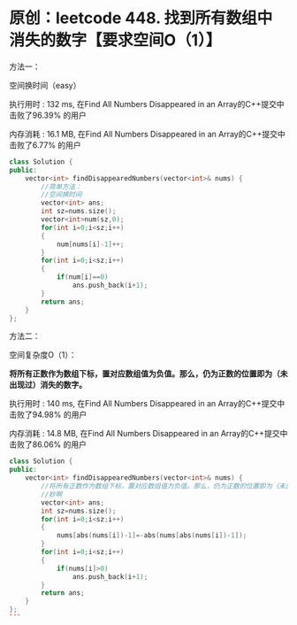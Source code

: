 # 原创：leetcode 448. 找到所有数组中消失的数字【要求空间O（1）】

方法一：

空间换时间（easy）

执行用时 : 132 ms, 在Find All Numbers Disappeared in an Array的C++提交中击败了96.39% 的用户

内存消耗 : 16.1 MB, 在Find All Numbers Disappeared in an Array的C++提交中击败了6.77% 的用户

```c++
class Solution {
public:
    vector<int> findDisappearedNumbers(vector<int>& nums) {
        //简单方法：
        //空间换时间
        vector<int> ans;
        int sz=nums.size();
        vector<int>num(sz,0);
        for(int i=0;i<sz;i++)
        {
            num[nums[i]-1]++;
        }
        for(int i=0;i<sz;i++)
        {
            if(num[i]==0)
                ans.push_back(i+1);
        }
        return ans;
    }
};
```

方法二：

空间复杂度O（1）：

**将所有正数作为数组下标，置对应数组值为负值。那么，仍为正数的位置即为（未出现过）消失的数字。**

执行用时 : 140 ms, 在Find All Numbers Disappeared in an Array的C++提交中击败了94.98% 的用户

内存消耗 : 14.8 MB, 在Find All Numbers Disappeared in an Array的C++提交中击败了86.06% 的用户

```c++
class Solution {
public:
    vector<int> findDisappearedNumbers(vector<int>& nums) {
        //将所有正数作为数组下标，置对应数组值为负值。那么，仍为正数的位置即为（未出现过）消失的数字。
        //妙啊
        vector<int> ans;
        int sz=nums.size();
        for(int i=0;i<sz;i++)
        {
            nums[abs(nums[i])-1]=-abs(nums[abs(nums[i])-1]);
        }
        for(int i=0;i<sz;i++)
        {
            if(nums[i]>0)
                ans.push_back(i+1);
        }
        return ans;
    }
};
``` 

